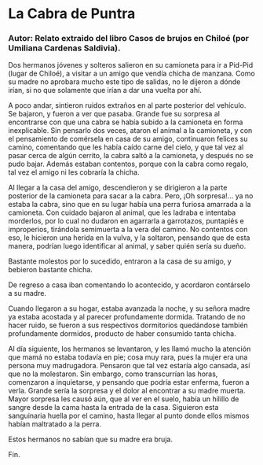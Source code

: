 # La Cabra de Puntra

### Autor: Relato extraido del libro Casos de brujos en Chiloé (por Umiliana Cardenas Saldivia).

   Dos hermanos jóvenes y solteros salieron en su camioneta para ir a
   Pid-Pid (lugar de Chiloé), a visitar a un amigo que vendía chicha de
   manzana. Como su madre no aprobara mucho este tipo de salidas, no le
   dijeron a dónde irían, si no que solamente que irían a dar una vuelta
   por ahí.
   
   A poco andar, sintieron ruidos extraños en al parte posterior del
   vehículo. Se bajaron, y fueron a ver que pasaba. Grande fue su sorpresa
   al encontrarse con que una cabra se había subido a la camioneta en
   forma inexplicable. Sin pensarlo dos veces, ataron el animal a la
   camioneta, y con el pensamiento de comérsela en casa de su amigo,
   continuaron felices su camino, comentando que les había caído carne del
   cielo, y que tal vez al pasar cerca de algún cerrito, la cabra saltó a
   la camioneta, y después no se pudo bajar. Además estaban contentos,
   porque con la cabra como regalo, tal vez el amigo ni les cobraría la
   chicha.
   
   Al llegar a la casa del amigo, descendieron y se dirigieron a la parte
   posterior de la camioneta para sacar a la cabra. Pero, ¡Oh sorpresa!...
   ya no estaba la cabra, sino que en su lugar había una perra furiosa
   amarrada a la camioneta. Con cuidado bajaron al animal, que les ladraba
   e intentaba morderlos, por lo cual no dudaron en agarrarla a
   garrotazos, puntapiés e improperios, tirándola semimuerta a la vera del
   camino. No contentos con eso, le hicieron una herida en la vulva, y la
   soltaron, pensando que de esta manera, podrían luego identificar al
   animal, y saber quién sería su dueño.
   
   Bastante molestos por lo sucedido, entraron a la casa de su amigo, y
   bebieron bastante chicha.
   
   De regreso a casa iban comentando lo acontecido, y acordaron contárselo
   a su madre.
   
   Cuando llegaron a su hogar, estaba avanzada la noche, y su señora madre
   ya estaba acostada y al parecer profundamente dormida. Tratando de no
   hacer ruido, se fueron a sus respectivos dormitorios quedándose también
   profundamente dormidos, producto de haber consumido tanta chicha.
   
   Al día siguiente, los hermanos se levantaron, y les llamó mucho la
   atención que mamá no estaba todavía en pie; cosa muy rara, pues la
   mujer era una persona muy madrugadora. Pensaron que tal vez estaría
   algo cansada, así que no la molestaron. Sin embargo, como transcurrían
   las horas, comenzaron a inquietarse, y pensando que podría estar
   enferma, fueron a verla. Grande sería la sorpresa y el dolor al
   encontrar a su madre muerta. Mayor sorpresa les causó aún, que al ver
   en el suelo, había un hilillo de sangre desde la cama hasta la entrada
   de la casa. Siguieron esta sanguinaria huella por el camino, hasta
   llegar al punto donde ellos mismos habían maltratado a la perra.
   
   Estos hermanos no sabían que su madre era bruja.
   
   Fin.
